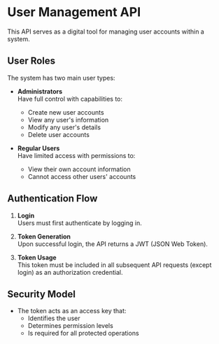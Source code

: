 # User Management API

This API serves as a digital tool for managing user accounts within a system.

## User Roles

The system has two main user types:

- **Administrators**  
  Have full control with capabilities to:
  - Create new user accounts
  - View any user's information
  - Modify any user's details
  - Delete user accounts

- **Regular Users**  
  Have limited access with permissions to:
  - View their own account information
  - Cannot access other users' accounts

## Authentication Flow

1. **Login**  
   Users must first authenticate by logging in.

2. **Token Generation**  
   Upon successful login, the API returns a JWT (JSON Web Token).

3. **Token Usage**  
   This token must be included in all subsequent API requests (except login) as an authorization credential.

## Security Model

- The token acts as an access key that:
  - Identifies the user
  - Determines permission levels
  - Is required for all protected operations